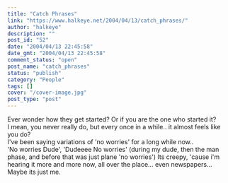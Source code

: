 ```yaml
---
title: "Catch Phrases"
link: "https://www.halkeye.net/2004/04/13/catch_phrases/"
author: "halkeye"
description: ""
post_id: "52"
date: "2004/04/13 22:45:58"
date_gmt: "2004/04/13 22:45:58"
comment_status: "open"
post_name: "catch_phrases"
status: "publish"
category: "People"
tags: []
cover: "/cover-image.jpg"
post_type: "post"
---
```


Ever wonder how they get started? Or if you are the one who started it?  
I mean, you never really do, but every once in a while.. it almost feels like you do?   
I've been saying variations of 'no worries' for a long while now..  
'No worries Dude', 'Dudeeee No worries' (during my dude, then the man phase, and before that was just plane 'no worries') Its creepy, 'cause i'm hearing it more and more now, all over the place... even newspapers...   
Maybe its just me.